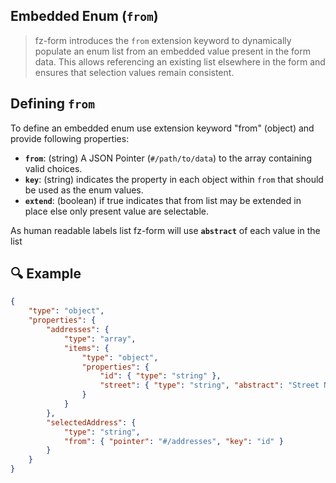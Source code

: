
## Embedded Enum (`from`)
> fz-form introduces the `from` extension keyword to dynamically populate an enum list from an embedded value present in the form data. 
> This allows referencing an existing list elsewhere in the form and ensures that selection values remain consistent.

## Defining `from`
To define an embedded enum use extension keyword "from" (object) and provide following properties:
- **`from`**: (string) A JSON Pointer (`#/path/to/data`) to the array containing valid choices.
- **`key`**: (string) indicates the property in each object within `from` that should be used as the enum values.
- **`extend`**: (boolean) if true indicates that from list may be extended in place else only present value are selectable.

As human readable labels list fz-form will use **`abstract`** of each value in the list 

## 🔍 Example
```json
{
    "type": "object",
    "properties": {
        "addresses": {
            "type": "array",
            "items": {
                "type": "object",
                "properties": {
                    "id": { "type": "string" },
                    "street": { "type": "string", "abstract": "Street Name" }
                }
            }
        },
        "selectedAddress": {
            "type": "string",
            "from": { "pointer": "#/addresses", "key": "id" }
        }
    }
}
```

